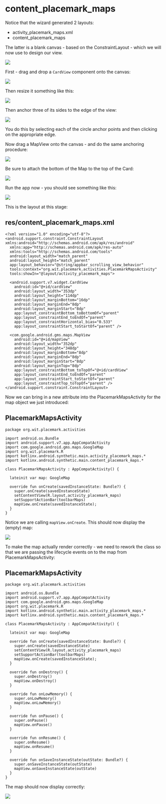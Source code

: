 # content_placemark_maps

Notice that the wizard generated 2 layouts:

- activity_placemark_maps.xml
- content_placemark_maps

The latter is a blank canvas - based on the ConstraintLayout - which we will now use to design our view.

![](img/05.png)

First - drag and drop a `CardView` component onto the canvas:

![](img/06.png)

Then resize it something like this:

![](img/07.png)

Then anchor three of its sides to the edge of the view:

![](img/08.png)

You do this by selecting each of the circle anchor points and then clicking on the appropriate edge.

Now drag a MapView onto the canvas - and do the same anchoring procedure:

![](img/09.png)

Be sure to attach the bottom of the Map to the top of the Card:

![](img/11.png)

Run the app now - you should see something like this:

![](img/10.png)

This is the layout at this stage:

## res/content_placemark_maps.xml

~~~
<?xml version="1.0" encoding="utf-8"?>
<android.support.constraint.ConstraintLayout xmlns:android="http://schemas.android.com/apk/res/android"
  xmlns:app="http://schemas.android.com/apk/res-auto"
  xmlns:tools="http://schemas.android.com/tools"
  android:layout_width="match_parent"
  android:layout_height="match_parent"
  app:layout_behavior="@string/appbar_scrolling_view_behavior"
  tools:context="org.wit.placemark.activities.PlacemarkMapsActivity"
  tools:showIn="@layout/activity_placemark_maps">

  <android.support.v7.widget.CardView
    android:id="@+id/cardView"
    android:layout_width="353dp"
    android:layout_height="114dp"
    android:layout_marginBottom="16dp"
    android:layout_marginEnd="8dp"
    android:layout_marginStart="8dp"
    app:layout_constraintBottom_toBottomOf="parent"
    app:layout_constraintEnd_toEndOf="parent"
    app:layout_constraintHorizontal_bias="0.533"
    app:layout_constraintStart_toStartOf="parent" />

  <com.google.android.gms.maps.MapView
    android:id="@+id/mapView"
    android:layout_width="352dp"
    android:layout_height="348dp"
    android:layout_marginBottom="8dp"
    android:layout_marginEnd="8dp"
    android:layout_marginStart="8dp"
    android:layout_marginTop="8dp"
    app:layout_constraintBottom_toTopOf="@+id/cardView"
    app:layout_constraintEnd_toEndOf="parent"
    app:layout_constraintStart_toStartOf="parent"
    app:layout_constraintTop_toTopOf="parent" />
</android.support.constraint.ConstraintLayout>
~~~


Now we can bring in a new attribute into the PlacemarkMapsActivity for the map object we just introduced:

## PlacemarkMapsActivity
~~~
package org.wit.placemark.activities

import android.os.Bundle
import android.support.v7.app.AppCompatActivity
import com.google.android.gms.maps.GoogleMap
import org.wit.placemark.R
import kotlinx.android.synthetic.main.activity_placemark_maps.*
import kotlinx.android.synthetic.main.content_placemark_maps.*

class PlacemarkMapsActivity : AppCompatActivity() {

  lateinit var map: GoogleMap

  override fun onCreate(savedInstanceState: Bundle?) {
    super.onCreate(savedInstanceState)
    setContentView(R.layout.activity_placemark_maps)
    setSupportActionBar(toolbarMaps)
    mapView.onCreate(savedInstanceState);
  }
}
~~~

Notice we are calling `mapView.onCreate`. This should now display the (empty) map:

![](img/12.png)

To make the map actually render correctly - we need to rework the class so that we are passing the lifecycle events on to the map from PlacemarkMapsActivity:

## PlacemarkMapsActivity
~~~
package org.wit.placemark.activities

import android.os.Bundle
import android.support.v7.app.AppCompatActivity
import com.google.android.gms.maps.GoogleMap
import org.wit.placemark.R
import kotlinx.android.synthetic.main.activity_placemark_maps.*
import kotlinx.android.synthetic.main.content_placemark_maps.*

class PlacemarkMapsActivity : AppCompatActivity() {

  lateinit var map: GoogleMap

  override fun onCreate(savedInstanceState: Bundle?) {
    super.onCreate(savedInstanceState)
    setContentView(R.layout.activity_placemark_maps)
    setSupportActionBar(toolbarMaps)
    mapView.onCreate(savedInstanceState);
  }

  override fun onDestroy() {
    super.onDestroy()
    mapView.onDestroy()
  }

  override fun onLowMemory() {
    super.onLowMemory()
    mapView.onLowMemory()
  }

  override fun onPause() {
    super.onPause()
    mapView.onPause()
  }

  override fun onResume() {
    super.onResume()
    mapView.onResume()
  }

  override fun onSaveInstanceState(outState: Bundle?) {
    super.onSaveInstanceState(outState)
    mapView.onSaveInstanceState(outState)
  }
}
~~~


The map should now display correctly:

![](img/13.png)
